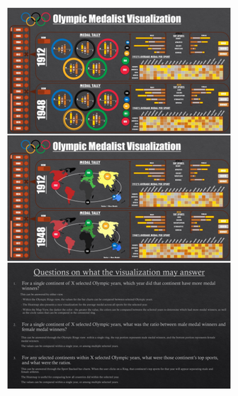 ![Screenshot](DashboardVisualization1.jpg)
![Screenshot](DashboardVisualization2.jpg)
![Screenshot](DashboardQuestions.jpg)

